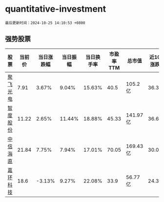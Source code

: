 # quantitative-investment

`最后更新时间：2024-10-25 14:10:53 +0800`

## 强势股票

|股票|当前价|当日涨跌幅|当日振幅|当日换手率|市盈率TTM|总市值|近10日涨跌幅|
|----|----|----|----|----|----|----|----|
|[聚飞光电](https://xueqiu.com/S/SZ300303)|7.91|3.67%|9.04%|15.63%|40.5|105.2亿|36.38%|
|[智度股份](https://xueqiu.com/S/SZ000676)|11.22|2.65%|11.44%|18.88%|45.33|141.97亿|36.66%|
|[中信海直](https://xueqiu.com/S/SZ000099)|21.84|7.75%|7.94%|17.01%|70.05|169.43亿|30.0%|
|[嘉环科技](https://xueqiu.com/S/SH603206)|18.6|-3.13%|9.27%|22.08%|33.9|56.77亿|24.33%|
